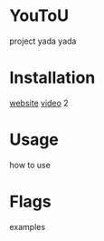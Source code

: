 # YouToU
  project yada yada
  
Installation
============
  [website](https://ffmpeg.org/download.html)    [video](https://www.youtube.com/watch?v=IECI72XEox0&t=345s)
  2
  
Usage
=====
  how to use
  
Flags
=====
 examples
